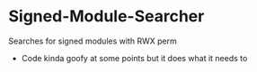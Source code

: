 # Signed-Module-Searcher
Searches for signed modules with RWX perm

- Code kinda goofy at some points but it does what it needs to
